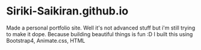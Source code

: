 # Siriki-Saikiran.github.io
Made a personal portfolio site. Well it's not advanced stuff but i'm still trying to make it dope.
Because building beautiful things is fun :D
I built this using Bootstrap4, Animate.css, HTML

